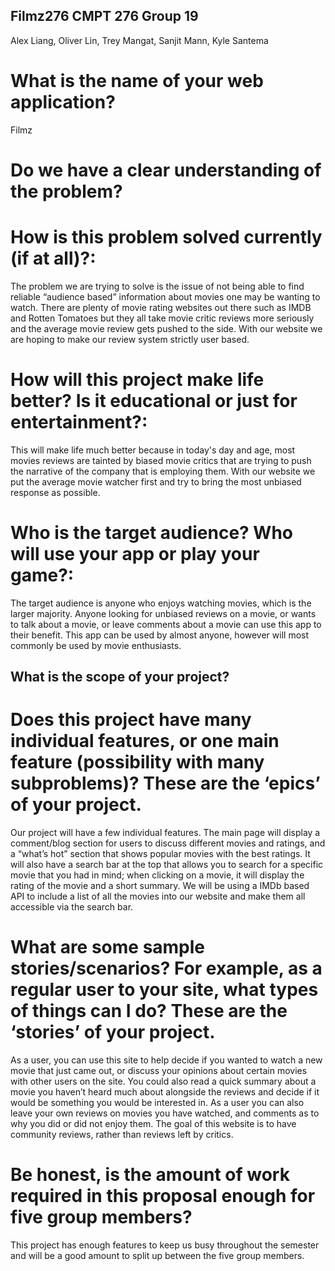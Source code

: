 ## Filmz276 CMPT 276 Group 19 
Alex Liang, Oliver Lin, Trey Mangat, Sanjit Mann, Kyle Santema

# What is the name of your web application?
Filmz
 
# Do we have a clear understanding of the problem?
 
# How is this problem solved currently (if at all)?:
The problem we are trying to solve is the issue of not being able to find reliable “audience based” information about movies one may be wanting to watch. There are plenty of movie rating websites out there such as IMDB and Rotten Tomatoes but they all take movie critic reviews more seriously and the average movie review gets pushed to the side. With our website we are hoping to make our review system strictly user based.
# How will this project make life better? Is it educational or just for entertainment?:
This will make life much better because in today's day and age, most movies reviews are tainted by biased movie critics that are trying to push the narrative of the company that is employing them. With our website we put the average movie watcher first and try to bring the most unbiased response as possible. 
# Who is the target audience? Who will use your app or play your game?:
The target audience is anyone who enjoys watching movies, which is the larger majority. Anyone looking for unbiased reviews on a movie, or wants to talk about a movie, or leave comments about a movie can use this app to their benefit. This app can be used by almost anyone, however will most commonly be used by movie enthusiasts.
 
## What is the scope of your project?
 
# Does this project have many individual features, or one main feature (possibility with many subproblems)? These are the ‘epics’ of your project.
Our project will have a few individual features. The main page will display a comment/blog section for users to discuss different movies and ratings, and a “what’s hot” section that shows popular movies with the best ratings. It will also have a search bar at the top that allows you to search for a specific movie that you had in mind; when clicking on a movie, it will display the rating of the movie and a short summary. We will be using a IMDb based API to include a list of all the movies into our website and make them all accessible via the search bar.
 
# What are some sample stories/scenarios? For example, as a regular user to your site, what types of things can I do?  These are the ‘stories’ of your project.
As a user, you can use this site to help decide if you wanted to watch a new movie that just came out, or discuss your opinions about certain movies with other users on the site. You could also read a quick summary about a movie you haven’t heard much about alongside the reviews and decide if it would be something you would be interested in. As a user you can also leave your own reviews on movies you have watched, and comments as to why you did or did not enjoy them. The goal of this website is to have community reviews, rather than reviews left by critics.
 
# Be honest, is the amount of work required in this proposal enough for five group members?
This project has enough features to keep us busy throughout the semester and will be a good amount to split up between the five group members. 



